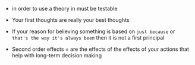 -  in order to use a theory in must be testable
- Your first thoughts are really your best thoughts
- If your reason for believing something is based on ```just because``` or ```that's the way it's always been``` then it is not a first principal

- Second order effects = are the effects of the effects of your actions that help with long-term decision making